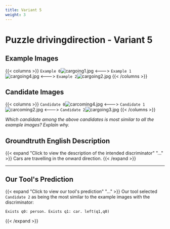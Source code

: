 ```yaml
---
title: Variant 5
weight: 3
---
```


# Puzzle drivingdirection - Variant 5

## Example Images
{{< columns >}}
`Example 0`![cargoing1.jpg](/natscene_data/images/cargoing1.jpg)
<--->
`Example 1`![cargoing4.jpg](/natscene_data/images/cargoing4.jpg)
<--->
`Example 2`![cargoing2.jpg](/natscene_data/images/cargoing2.jpg)
{{< /columns >}}

## Candidate Images
{{< columns >}}
`Candidate 0`![carcoming4.jpg](/natscene_data/images/carcoming4.jpg)
<--->
`Candidate 1`![carcoming2.jpg](/natscene_data/images/carcoming2.jpg)
<--->
`Candidate 2`![cargoing3.jpg](/natscene_data/images/cargoing3.jpg)
{{< /columns >}}

*Which candidate among the above candidates is most similar to all the example images? Explain why.*

## Groundtruth English Description

{{< expand "Click to view the description of the intended discriminator" "..." >}}
Cars are travelling in the onward direction.
{{< /expand >}}

---



## Our Tool's Prediction

{{< expand "Click to view our tool's prediction" "..." >}}
Our tool selected `Candidate 2` as being the most similar to the example images with the discriminator:
```plaintext
Exists q0: person. Exists q1: car. left(q1,q0)
```
{{< /expand >}}
